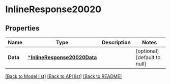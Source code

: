 # InlineResponse20020

## Properties
Name | Type | Description | Notes
------------ | ------------- | ------------- | -------------
**Data** | [***InlineResponse20020Data**](inline_response_200_20_data.md) |  | [optional] [default to null]

[[Back to Model list]](../README.md#documentation-for-models) [[Back to API list]](../README.md#documentation-for-api-endpoints) [[Back to README]](../README.md)


